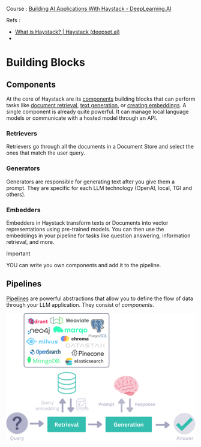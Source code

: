 Course :  [Building AI Applications With Haystack - DeepLearning.AI](https://learn.deeplearning.ai/courses/building-ai-applications-with-haystack/lesson/2/haystack-building-blocks)

Refs : 

* [What is Haystack? | Haystack (deepset.ai)](https://haystack.deepset.ai/overview/intro)
* 
# Building Blocks 


## Components
At the core of Haystack are its [components](https://docs.haystack.deepset.ai/docs/components_overview#components) building blocks that can perform tasks like [document retrieval](https://docs.haystack.deepset.ai/docs/retrievers), [text generation](https://docs.haystack.deepset.ai/docs/generators), or [creating embeddings](https://docs.haystack.deepset.ai/docs/embedders). A single component is already quite powerful. It can manage local language models or communicate with a hosted model through an API.


### Retrievers
Retrievers go through all the documents in a Document Store and select the ones that match the user query.

### Generators
Generators are responsible for generating text after you give them a prompt. They are specific for each LLM technology (OpenAI, local, TGI and others).
### Embedders
Embedders in Haystack transform texts or Documents into vector representations using pre-trained models. You can then use the embeddings in your pipeline for tasks like question answering, information retrieval, and more.


> [!important] 
> YOU can write you own components and add it to the pipeline. 




## Pipelines
[Pipelines](https://docs.haystack.deepset.ai/docs/pipelines) are powerful abstractions that allow you to define the flow of data through your LLM application. They consist of _components_.


![](../../figures/Haystack.png)